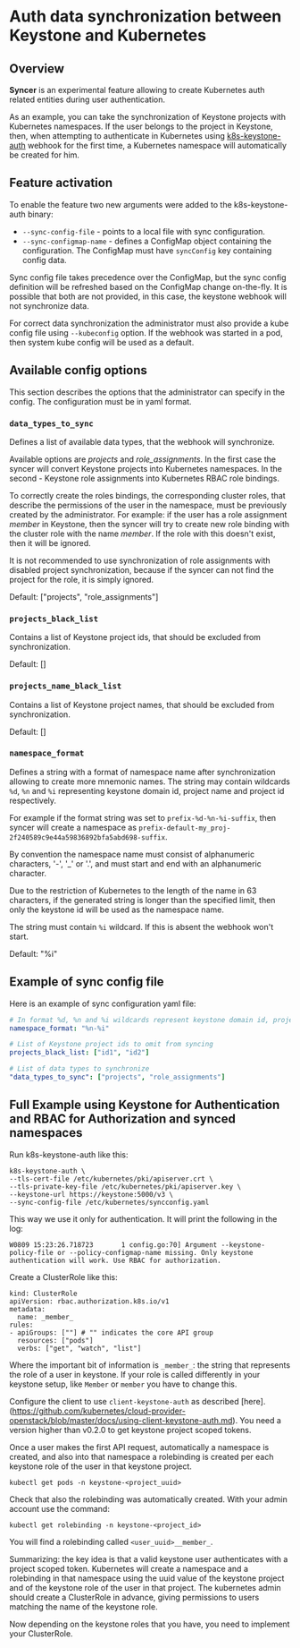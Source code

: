 # Auth data synchronization between Keystone and Kubernetes

## Overview

**Syncer** is an experimental feature allowing to create Kubernetes auth related entities during user authentication.

As an example, you can take the synchronization of Keystone projects with Kubernetes namespaces. If the user belongs to the project in Keystone, then, when attempting to authenticate in Kubernetes using [k8s-keystone-auth](./using-keystone-webhook-authenticator-and-authorizer.md) webhook for the first time, a Kubernetes namespace will automatically be created for him.

## Feature activation

To enable the feature two new arguments were added to the k8s-keystone-auth binary:

- ``--sync-config-file`` - points to a local file with sync configuration.
- ``--sync-configmap-name`` - defines a ConfigMap object containing the configuration. The ConfigMap must have ``syncConfig`` key containing config data.

Sync config file takes precedence over the ConfigMap, but the sync config definition will be refreshed based on the ConfigMap change on-the-fly. It is possible that both are not provided, in this case, the keystone webhook will not synchronize data.

For correct data synchronization the administrator must also provide a kube config file using ``--kubeconfig`` option. If the webhook was started in a pod, then system kube config will be used as a default.

## Available config options

This section describes the options that the administrator can specify in the config.
The configuration must be in yaml format.

### ``data_types_to_sync``

Defines a list of available data types, that the webhook will synchronize.

Available options are *projects* and *role_assignments*. In the first case the syncer will convert Keystone projects into Kubernetes namespaces. In the second - Keystone role assignments into Kubernetes RBAC role bindings.

To correctly create the roles bindings, the corresponding cluster roles, that describe the permissions of the user in the namespace, must be previously created by the administrator.
For example: if the user has a role assignment *member* in Keystone, then the syncer will try to create new role binding with the cluster role with the name *member*. If the role with this doesn't exist, then it will be ignored.

It is not recommended to use synchronization of role assignments with disabled project synchronization, because if the syncer can not find the project for the role, it is simply ignored.

Default: ["projects", "role_assignments"]

### ``projects_black_list``

Contains a list of Keystone project ids, that should be excluded from synchronization.

Default: []

### ``projects_name_black_list``

Contains a list of Keystone project names, that should be excluded from synchronization.

Default: []

### ``namespace_format``

Defines a string with a format of namespace name after synchronization allowing to create more mnemonic names. The string may contain wildcards ``%d``, ``%n`` and ``%i`` representing keystone domain id, project name and project id respectively.

For example if the format string was set to ``prefix-%d-%n-%i-suffix``, then syncer will create a namespace as ``prefix-default-my_proj-2f240589c9e44a59836892bfa5abd698-suffix``.

By convention the namespace name must consist of alphanumeric characters, '-', '_' or '.', and must start and end with an alphanumeric character.

Due to the restriction of Kubernetes to the length of the name in 63 characters, if the generated string is longer than the specified limit, then only the keystone id will be used as the namespace name.

The string must contain ``%i`` wildcard. If this is absent the webhook won't start.

Default: "%i"

## Example of sync config file

Here is an example of sync configuration yaml file:

```yaml
# In format %d, %n and %i wildcards represent keystone domain id, project name and id respectively
namespace_format: "%n-%i"

# List of Keystone project ids to omit from syncing
projects_black_list: ["id1", "id2"]

# List of data types to synchronize
"data_types_to_sync": ["projects", "role_assignments"]
```

## Full Example using Keystone for Authentication and RBAC for Authorization and synced namespaces

Run k8s-keystone-auth like this:

```
k8s-keystone-auth \
--tls-cert-file /etc/kubernetes/pki/apiserver.crt \
--tls-private-key-file /etc/kubernetes/pki/apiserver.key \
--keystone-url https://keystone:5000/v3 \
--sync-config-file /etc/kubernetes/syncconfig.yaml
```

This way we use it only for authentication. It will print the following in the log:

```
W0809 15:23:26.718723       1 config.go:70] Argument --keystone-policy-file or --policy-configmap-name missing. Only keystone authentication will work. Use RBAC for authorization.
```

Create a ClusterRole like this:
```
kind: ClusterRole
apiVersion: rbac.authorization.k8s.io/v1
metadata:
  name: _member_
rules:
- apiGroups: [""] # "" indicates the core API group
  resources: ["pods"]
  verbs: ["get", "watch", "list"]
```

Where the important bit of information is `_member_`: the string that represents the role of a user in keystone. If your role is called differently in your keystone setup, like `Member` or `member` you have to change this.

Configure the client to use `client-keystone-auth` as described [here].(https://github.com/kubernetes/cloud-provider-openstack/blob/master/docs/using-client-keystone-auth.md). You need a version higher than v0.2.0 to get keystone project scoped tokens.

Once a user makes the first API request, automatically a namespace is created, and also into that namespace a rolebinding is created per each keystone role of the user in that keystone project.

    kubectl get pods -n keystone-<project_uuid>

Check that also the rolebinding was automatically created. With your admin account use the command:

    kubectl get rolebinding -n keystone-<project_id>

You will find a rolebinding called `<user_uuid>__member_`.

Summarizing: the key idea is that a valid keystone user authenticates with a
project scoped token. Kubernetes will create a namespace and a rolebinding in
that namespace using the uuid value of the keystone project and of the keystone
role of the user in that project. The kubernetes admin should create a
ClusterRole in advance, giving permissions to users matching the name of the
keystone role.

Now depending on the keystone roles that you have, you need to implement your ClusterRole.

